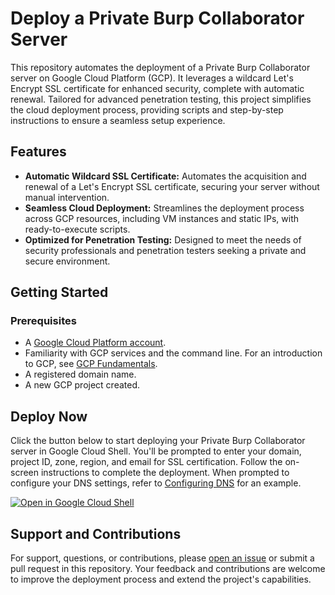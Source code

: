 # Deploy a Private Burp Collaborator Server
This repository automates the deployment of a Private Burp Collaborator server on Google Cloud Platform (GCP). It leverages a wildcard Let's Encrypt SSL certificate for enhanced security, complete with automatic renewal. Tailored for advanced penetration testing, this project simplifies the cloud deployment process, providing scripts and step-by-step instructions to ensure a seamless setup experience.

## Features
- **Automatic Wildcard SSL Certificate:** Automates the acquisition and renewal of a Let's Encrypt SSL certificate, securing your server without manual intervention.  
- **Seamless Cloud Deployment:** Streamlines the deployment process across GCP resources, including VM instances and static IPs, with ready-to-execute scripts.  
- **Optimized for Penetration Testing:** Designed to meet the needs of security professionals and penetration testers seeking a private and secure environment.  

## Getting Started


### Prerequisites

- A [Google Cloud Platform account](https://cloud.google.com/).
- Familiarity with GCP services and the command line. For an introduction to GCP, see [GCP Fundamentals](https://cloud.google.com/docs/overview).
- A registered domain name.
- A new GCP project created.

## Deploy Now
Click the button below to start deploying your Private Burp Collaborator server in Google Cloud Shell. You'll be prompted to enter your domain, project ID, zone, region, and email for SSL certification. Follow the on-screen instructions to complete the deployment. When prompted to configure your DNS settings, refer to [Configuring DNS](https://medium.com/p/e4c98e046c00#a4d2) for an example.  

[![Open in Google Cloud Shell](https://gstatic.com/cloudssh/images/open-btn.svg)](https://console.cloud.google.com/cloudshell/open?git_repo=https://github.com/marksowell/burp-collaborator-deploy&page=shell&open_in_editor=deploy.sh)


## Support and Contributions
For support, questions, or contributions, please [open an issue](https://github.com/marksowell/burp-collaborator-deploy/issues) or submit a pull request in this repository. Your feedback and contributions are welcome to improve the deployment process and extend the project's capabilities.
